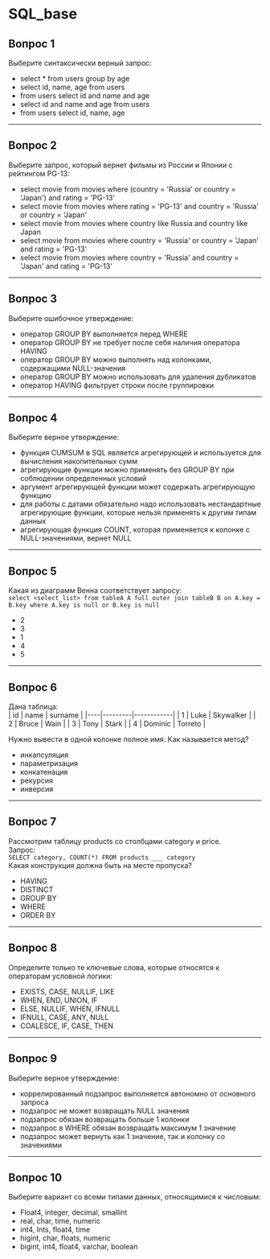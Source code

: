 # SQL_base

## Вопрос 1  
Выберите синтаксически верный запрос:  

- select * from users group by age  
- select id, name, age from users  
- from users select id and name and age  
- select id and name and age from users  
- from users select id, name, age  

---

## Вопрос 2  
Выберите запрос, который вернет фильмы из России и Японии с рейтингом PG-13:  

- select movie from movies where (country = 'Russia' or country = 'Japan') and rating = 'PG-13'  
- select movie from movies where rating = 'PG-13' and country = 'Russia' or country = 'Japan'  
- select movie from movies where country like Russia and country like Japan  
- select movie from movies where country = 'Russia' or country = 'Japan' and rating = 'PG-13'  
- select movie from movies where country = 'Russia' and country = 'Japan' and rating = 'PG-13'  

---

## Вопрос 3  
Выберите ошибочное утверждение:  

- оператор GROUP BY выполняется перед WHERE  
- оператор GROUP BY не требует после себя наличия оператора HAVING  
- оператор GROUP BY можно выполнять над колонками, содержащими NULL-значения  
- оператор GROUP BY можно использовать для удаления дубликатов  
- оператор HAVING фильтрует строки после группировки  

---

## Вопрос 4  
Выберите верное утверждение:  

- функция CUMSUM в SQL является агрегирующей и используется для вычисления накопительных сумм  
- агрегирующие функции можно применять без GROUP BY при соблюдении определенных условий  
- аргумент агрегирующей функции может содержать агрегирующую функцию  
- для работы с датами обязательно надо использовать нестандартные агрегирующие функции, которые нельзя применять к другим типам данных  
- агрегирующая функция COUNT, которая применяется к колонке с NULL-значениями, вернет NULL  

---

## Вопрос 5  
Какая из диаграмм Венна соответствует запросу:  
`select <select_list> from tableA A full outer join tableB B on A.key = B.key where A.key is null or B.key is null`  

- 2  
- 3  
- 1  
- 4  
- 5  

---

## Вопрос 6  
Дана таблица:  
| id | name    | surname    |
|----|---------|------------|
| 1  | Luke    | Skywalker |
| 2  | Bruce   | Wain      |
| 3  | Tony    | Stark     |
| 4  | Dominic | Torreto   |  

Нужно вывести в одной колонке полное имя. Как называется метод?  

- инкапсуляция  
- параметризация  
- конкатенация  
- рекурсия  
- инверсия  

---

## Вопрос 7  
Рассмотрим таблицу products со столбцами category и price.  
Запрос:  
`SELECT category, COUNT(*) FROM products ___ category`  
Какая конструкция должна быть на месте пропуска?  

- HAVING  
- DISTINCT  
- GROUP BY  
- WHERE  
- ORDER BY  

---

## Вопрос 8  
Определите только те ключевые слова, которые относятся к операторам условной логики:  

- EXISTS, CASE, NULLIF, LIKE  
- WHEN, END, UNION, IF  
- ELSE, NULLIF, WHEN, IFNULL  
- IFNULL, CASE, ANY, NULL  
- COALESCE, IF, CASE, THEN  

---

## Вопрос 9  
Выберите верное утверждение:  

- коррелированный подзапрос выполняется автономно от основного запроса  
- подзапрос не может возвращать NULL значения  
- подзапрос обязан возвращать больше 1 колонки  
- подзапрос в WHERE обязан возвращать максимум 1 значение  
- подзапрос может вернуть как 1 значение, так и колонку со значениями  

---

## Вопрос 10  
Выберите вариант со всеми типами данных, относящимися к числовым:  

- Float4, integer, decimal, smallint  
- real, char, time, numeric  
- int4, Ints, float4, time  
- higint, char, floats, numeric  
- bigint, int4, float4, varchar, boolean  